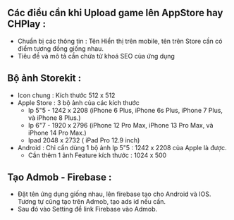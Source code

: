 

## Các điều cần khi Upload game lên AppStore hay CHPlay : 
- Chuẩn bị các thông tin : Tên Hiển thị trên mobile, tên trên Store cần có điểm tương đồng giống nhau. 
- Tiêu đề và mô tả cần chứa từ khoá SEO của ứng dụng 

## Bộ ảnh Storekit : 
- Icon chung : Kích thước 512 x 512 
- Apple Store : 3 bộ ảnh của các kích thước 
    + Ip 5"5 - 1242 x 2208 (iPhone 6 Plus, iPhone 6s Plus, iPhone 7 Plus, và iPhone 8 Plus.)
    + Ip 6"7 - 1920 x 2796  (iPhone 12 Pro Max, iPhone 13 Pro Max, và iPhone 14 Pro Max.)
    + Ipad 2048 x 2732  ( iPad Pro 12.9 inch)
- Android : Chỉ cần dùng 1 bộ ảnh Ip 5"5 : 1242 x 2208 của Apple là được. 
    + Cần thêm 1 ảnh Feature kích thước : 1024 x 500

## Tạo Admob - Firebase : 
- Đặt tên ứng dụng giống nhau, lên firebase tạo cho Android và IOS. 
Tương tự cũng tạo trên Admob, tạo ads id nếu cần. 
- Sau đó vào Setting để link Firebase vào Admob. 
